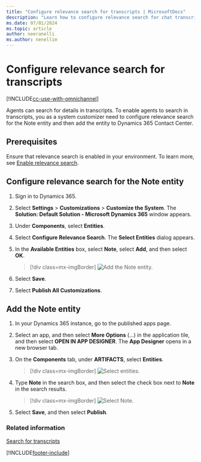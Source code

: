 ```yaml
---
title: "Configure relevance search for transcripts | MicrosoftDocs"
description: "Learn how to configure relevance search for chat transcripts so agents can search in Dynamics 365 Contact Center."
ms.date: 07/01/2024
ms.topic: article
author: neeranelli
ms.author: nenellim
---
```

# Configure relevance search for transcripts 



[!INCLUDE[cc-use-with-omnichannel](../../includes/cc-use-with-omnichannel.md)]


Agents can search for details in transcripts. To enable agents to search in transcripts, you as a system customizer need to configure relevance search for the Note entity and then add the entity to Dynamics 365 Contact Center.

## Prerequisites

Ensure that relevance search is enabled in your environment. To learn more, see [Enable relevance search](/power-platform/admin/configure-relevance-search-organization#enable-relevance-search).

 
## Configure relevance search for the Note entity

1. Sign in to Dynamics 365.

2. Select **Settings** > **Customizations** > **Customize the System**. The **Solution: Default Solution - Microsoft Dynamics 365** window appears.

3. Under **Components**, select **Entities**.

4. Select **Configure Relevance Search**. The **Select Entities** dialog appears.

5. In the **Available Entities** box, select **Note**, select **Add**, and then select **OK**.

    > [!div class=mx-imgBorder]
    > ![Add the Note entity.](../media/add-note-entity.png "Add the Note entity")  

6. Select **Save**.

7. Select **Publish All Customizations**.

## Add the Note entity 

1. In your Dynamics 365 instance, go to the published apps page.

2. Select an app, and then select **More Options** (...) in the application tile, and then select **OPEN IN APP DESIGNER**. The **App Designer** opens in a new browser tab.

3. On the **Components** tab, under **ARTIFACTS**, select **Entities**.

    > [!div class=mx-imgBorder]
    > ![Select entities.](../media/app-designer-entities.png "Select entities") 

4. Type **Note** in the search box, and then select the check box next to **Note** in the search results.

    > [!div class=mx-imgBorder]
    > ![Select Note.](../media/select-note.png "Select Note") 

5. Select **Save**, and then select **Publish**.

### Related information

[Search for transcripts](../use/oc-search-transcipts.md)


[!INCLUDE[footer-include](../../includes/footer-banner.md)]
